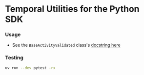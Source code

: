 # Temporal Utilities for the Python SDK

### Usage
- See the `BaseActivityValidated` class's [docstring here](./src/temporal_utils/base_class.py)

### Testing

```sh
uv run --dev pytest -rx 
```
